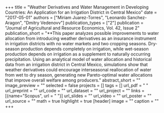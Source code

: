 +++
title = "Weather Derivatives and Water Management in Developing Countries: An Application for an Irrigation District in Central Mexico"
date = "2017-05-01"
authors = ["Miriam Juarez-Torres", "Leonardo Sanchez-Aragon", "Dmitry Vedenovv"]
publication_types = ["2"]
publication = "Journal of Agricultural and Resource Economics, Vol. 42, Issue 2"
publication_short = "**This paper analyzes possible improvements to water allocation from introducing weather derivatives as an insurance instrument in irrigation districts with no water markets and two cropping seasons. Dry-season production depends completely on irrigation, while wet-season production depends on irrigation as a supplement to naturally occurring precipitation. Using an analytical model of water allocation and historical data from an irrigation district in Central Mexico, simulations show that weather derivatives could encourage interseasonal reallocation of water from wet to dry season, generating new Pareto-optimal water allocations that improve overall welfare among producers."
abstract_short = ""
image_preview = ""
selected = false
projects = []
tags = []
url_pdf = " "
url_preprint = ""
url_code = ""
url_dataset = ""
url_project = ""
links = [{name="Scopus", url = " "}]
url_slides = ""
url_video = ""
url_poster = ""
url_source = ""
math = true
highlight = true
[header]
image = ""
caption = ""
+++
